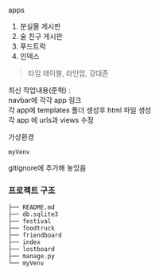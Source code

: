 apps
1. 분실물 게시판
2. 술 친구 게시판
3. 푸드트럭
4. 인덱스
>타임 테이블,  라인업,  강대존
  

최신 작업내용(준혁) :  
    navbar에 각각 app 링크  
    각 app에 templates 폴더 생성후 html 파일 생성  
    각 app 에 urls과 views 수정  
  

가상환경  

    myVenv 
    
gitignore에 추가해 놓았음
  

### 프로젝트 구조
  
    ├── README.md
    ├── db.sqlite3
    ├── festival
    ├── foodtruck
    ├── friendboard
    ├── index
    ├── lostboard
    ├── manage.py
    └── myVenv
